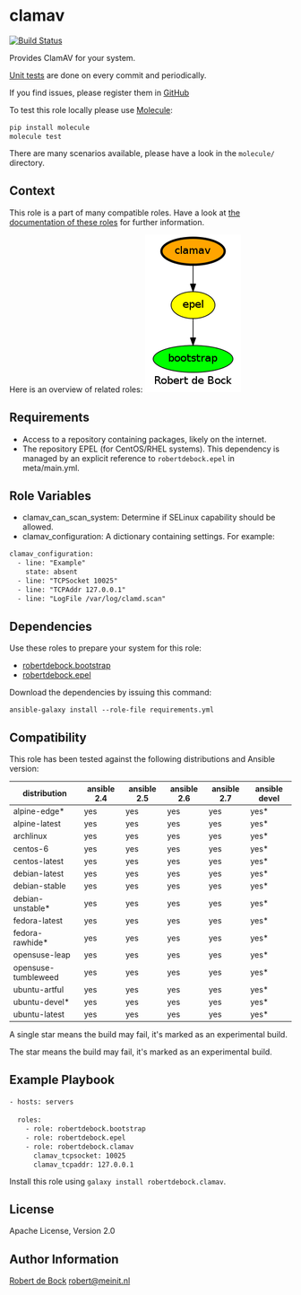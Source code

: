 clamav
=========

[![Build Status](https://travis-ci.org/robertdebock/ansible-role-clamav.svg?branch=master)](https://travis-ci.org/robertdebock/ansible-role-clamav)

Provides ClamAV for your system.

[Unit tests](https://travis-ci.org/robertdebock/ansible-role-clamav) are done on every commit and periodically.

If you find issues, please register them in [GitHub](https://github.com/robertdebock/ansible-role-clamav/issues)

To test this role locally please use [Molecule](https://github.com/metacloud/molecule):
```
pip install molecule
molecule test
```
There are many scenarios available, please have a look in the `molecule/` directory.

Context
--------
This role is a part of many compatible roles. Have a look at [the documentation of these roles](https://robertdebock.nl/) for further information.

Here is an overview of related roles:
![dependencies](https://raw.githubusercontent.com/robertdebock/drawings/artifacts/clamav.png "Dependency")

Requirements
------------

- Access to a repository containing packages, likely on the internet.
- The repository EPEL (for CentOS/RHEL systems). This dependency is managed by an explicit reference to `robertdebock.epel` in meta/main.yml.

Role Variables
--------------

- clamav_can_scan_system: Determine if SELinux capability should be allowed.
- clamav_configuration: A dictionary containing settings. For example:

```
clamav_configuration:
  - line: "Example"
    state: absent
  - line: "TCPSocket 10025"
  - line: "TCPAddr 127.0.0.1"
  - line: "LogFile /var/log/clamd.scan"
```

Dependencies
------------

Use these roles to prepare your system for this role:

- [robertdebock.bootstrap](https://travis-ci.org/robertdebock/ansible-role-bootstrap)
- [robertdebock.epel](https://travis-ci.org/robertdebock/ansible-role-epel)

Download the dependencies by issuing this command:
```
ansible-galaxy install --role-file requirements.yml
```

Compatibility
-------------

This role has been tested against the following distributions and Ansible version:

|distribution|ansible 2.4|ansible 2.5|ansible 2.6|ansible 2.7|ansible devel|
|------------|-----------|-----------|-----------|-----------|-------------|
|alpine-edge*|yes|yes|yes|yes|yes*|
|alpine-latest|yes|yes|yes|yes|yes*|
|archlinux|yes|yes|yes|yes|yes*|
|centos-6|yes|yes|yes|yes|yes*|
|centos-latest|yes|yes|yes|yes|yes*|
|debian-latest|yes|yes|yes|yes|yes*|
|debian-stable|yes|yes|yes|yes|yes*|
|debian-unstable*|yes|yes|yes|yes|yes*|
|fedora-latest|yes|yes|yes|yes|yes*|
|fedora-rawhide*|yes|yes|yes|yes|yes*|
|opensuse-leap|yes|yes|yes|yes|yes*|
|opensuse-tumbleweed|yes|yes|yes|yes|yes*|
|ubuntu-artful|yes|yes|yes|yes|yes*|
|ubuntu-devel*|yes|yes|yes|yes|yes*|
|ubuntu-latest|yes|yes|yes|yes|yes*|

A single star means the build may fail, it's marked as an experimental build.

The star means the build may fail, it's marked as an experimental build.

Example Playbook
----------------

```
- hosts: servers

  roles:
    - role: robertdebock.bootstrap
    - role: robertdebock.epel
    - role: robertdebock.clamav
      clamav_tcpsocket: 10025
      clamav_tcpaddr: 127.0.0.1
```

Install this role using `galaxy install robertdebock.clamav`.

License
-------

Apache License, Version 2.0

Author Information
------------------

[Robert de Bock](https://robertdebock.nl/) <robert@meinit.nl>
